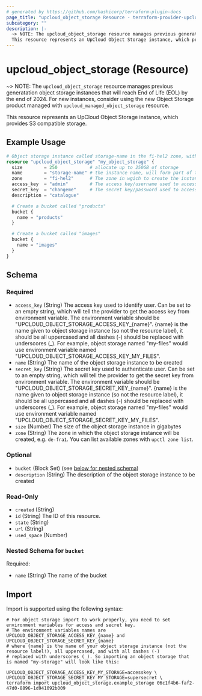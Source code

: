 ```yaml
---
# generated by https://github.com/hashicorp/terraform-plugin-docs
page_title: "upcloud_object_storage Resource - terraform-provider-upcloud"
subcategory: ""
description: |-
  ~> NOTE: The upcloud_object_storage resource manages previous generatation object storage instances that will reach End of Life (EOL) by the end of 2024. For new instances, consider using the new Object Storage product managed with upcloud_managed_object_storage resource.
  This resource represents an UpCloud Object Storage instance, which provides S3 compatible storage.
---
```


# upcloud_object_storage (Resource)

~> NOTE: The `upcloud_object_storage` resource manages previous generatation object storage instances that will reach End of Life (EOL) by the end of 2024. For new instances, consider using the new Object Storage product managed with `upcloud_managed_object_storage` resource.

This resource represents an UpCloud Object Storage instance, which provides S3 compatible storage.

## Example Usage

```terraform
# Object storage instance called storage-name in the fi-hel2 zone, with 2 buckets called "products" and "images".
resource "upcloud_object_storage" "my_object_storage" {
  size        = 250            # allocate up to 250GB of storage
  name        = "storage-name" # the instance name, will form part of the url used to access the storage instance so must conform to host naming rules.
  zone        = "fi-hel2"      # The zone in wgich to create the instance
  access_key  = "admin"        # The access key/username used to access the storage instance
  secret_key  = "changeme"     # The secret key/password used to access the storage instance
  description = "catalogue"

  # Create a bucket called "products"
  bucket {
    name = "products"
  }

  # Create a bucket called "images"
  bucket {
    name = "images"
  }
}
```

<!-- schema generated by tfplugindocs -->
## Schema

### Required

- `access_key` (String) The access key used to identify user.
				Can be set to an empty string, which will tell the provider to get the access key from environment variable.
				The environment variable should be "UPCLOUD_OBJECT_STORAGE_ACCESS_KEY_{name}".
				{name} is the name given to object storage instance (so not the resource label), it should be all uppercased
				and all dashes (-) should be replaced with underscores (_). For example, object storage named "my-files" would
				use environment variable named "UPCLOUD_OBJECT_STORAGE_ACCESS_KEY_MY_FILES".
- `name` (String) The name of the object storage instance to be created
- `secret_key` (String) The secret key used to authenticate user.
				Can be set to an empty string, which will tell the provider to get the secret key from environment variable.
				The environment variable should be "UPCLOUD_OBJECT_STORAGE_SECRET_KEY_{name}".
				{name} is the name given to object storage instance (so not the resource label), it should be all uppercased
				and all dashes (-) should be replaced with underscores (_). For example, object storage named "my-files" would
				use environment variable named "UPCLOUD_OBJECT_STORAGE_SECRET_KEY_MY_FILES".
- `size` (Number) The size of the object storage instance in gigabytes
- `zone` (String) The zone in which the object storage instance will be created, e.g. `de-fra1`. You can list available zones with `upctl zone list`.

### Optional

- `bucket` (Block Set) (see [below for nested schema](#nestedblock--bucket))
- `description` (String) The description of the object storage instance to be created

### Read-Only

- `created` (String)
- `id` (String) The ID of this resource.
- `state` (String)
- `url` (String)
- `used_space` (Number)

<a id="nestedblock--bucket"></a>
### Nested Schema for `bucket`

Required:

- `name` (String) The name of the bucket

## Import

Import is supported using the following syntax:

```shell
# For object storage import to work properly, you need to set environment variables for access and secret key.
# The environment variables names are UPCLOUD_OBJECT_STORAGE_ACCESS_KEY_{name} and UPCLOUD_OBJECT_STORAGE_SECRET_KEY_{name}
# where {name} is the name of your object storage instance (not the resource label!), all uppercased, and with all dashes (-)
# replaced with underscores (_). So importing an object storage that is named "my-storage" will look like this:

UPCLOUD_OBJECT_STORAGE_ACCESS_KEY_MY_STORAGE=accesskey \
UPCLOUD_OBJECT_STORAGE_SECRET_KEY_MY_STORAGE=supersecret \
terraform import upcloud_object_storage.example_storage 06c1f4b6-faf2-47d0-8896-1d941092b009
```
